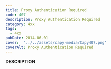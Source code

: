```yaml
---
title: Proxy Authentication Required
code: 407
description: Proxy Authentication Required
category: 4xx
tags:
  - 4xx
pubDate: 2014-06-01
cover:  '../../assets/capy-media/Capy407.png'
coverAlt: Proxy Authentication Required
---
```


__DESCRIPTION__